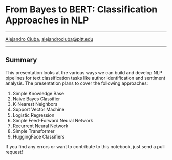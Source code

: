 # From Bayes to BERT: Classification Approaches in NLP
***
[Alejandro Ciuba](https://alejandrociuba.github.io), alejandrociuba@pitt.edu
***
## Summary

This presentation looks at the various ways we can build and develop NLP pipelines for text classification tasks like author identification and sentiment analysis. The presentation plans to cover the following approaches:

1. Simple Knowledge Base
2. Naive Bayes Classifier
3. K-Nearest Neighbors
4. Support Vector Machine
5. Logistic Regression
6. Simple Feed-Forward Neural Network
7. Recurrent Neural Network
10. Simple Transformer
11. HuggingFace Classifiers

If you find any errors or want to contribute to this notebook, just send a pull request!
